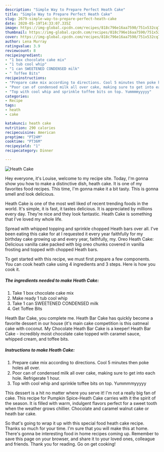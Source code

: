 ```yaml
---
description: "Simple Way to Prepare Perfect Heath Cake"
title: "Simple Way to Prepare Perfect Heath Cake"
slug: 2679-simple-way-to-prepare-perfect-heath-cake
date: 2020-05-19T14:33:07.335Z
image: https://img-global.cpcdn.com/recipes/818c796e16aa7590/751x532cq70/heath-cake-recipe-main-photo.jpg
thumbnail: https://img-global.cpcdn.com/recipes/818c796e16aa7590/751x532cq70/heath-cake-recipe-main-photo.jpg
cover: https://img-global.cpcdn.com/recipes/818c796e16aa7590/751x532cq70/heath-cake-recipe-main-photo.jpg
author: Lena Murray
ratingvalue: 3.9
reviewcount: 8
recipeingredient:
- "1 box chocolate cake mix"
- "1 tub cool whip"
- "1 can SWEETENED CONDENSED milk"
- " Toffee Bits"
recipeinstructions:
- "Prepare cake mix according to directions. Cool 5 minutes then poke holes all over."
- "Poor can of condensed milk all over cake, making sure to get into each hole. Refrigerate 1 hour."
- "Top with cool whip and sprinkle toffee bits on top. Yummmmyyyyy"
categories:
- Recipe
tags:
- heath
- cake

katakunci: heath cake 
nutrition: 290 calories
recipecuisine: American
preptime: "PT24M"
cooktime: "PT36M"
recipeyield: "1"
recipecategory: Dinner

---
```



![Heath Cake](https://img-global.cpcdn.com/recipes/818c796e16aa7590/751x532cq70/heath-cake-recipe-main-photo.jpg)

Hey everyone, it's Louise, welcome to my recipe site. Today, I'm gonna show you how to make a distinctive dish, heath cake. It is one of my favorites food recipes. This time, I'm gonna make it a bit tasty. This is gonna smell and look delicious.

Heath Cake is one of the most well liked of recent trending foods in the world. It's simple, it is fast, it tastes delicious. It is appreciated by millions every day. They're nice and they look fantastic. Heath Cake is something that I've loved my whole life.

Spread with whipped topping and sprinkle chopped Heath bars over all. I&#39;ve been eating this cake for at I requested it every year faithfully for my birthday cake growing up and every year, faithfully, my. Oreo Heath Cake: Delicious vanilla cake packed with big oreo chunks covered in vanilla frosting and topped with chopped Heath bars.


To get started with this recipe, we must first prepare a few components. You can cook heath cake using 4 ingredients and 3 steps. Here is how you cook it.

<!--inarticleads1-->

##### The ingredients needed to make Heath Cake:

1. Take 1 box chocolate cake mix
1. Make ready 1 tub cool whip
1. Take 1 can SWEETENED CONDENSED milk
1. Get  Toffee Bits


Heath Bar Cake, you complete me. Heath Bar Cake has quickly become a favorite dessert in our house (it&#39;s main cake competition is this oatmeal cake with coconut. My Chocolate Heath Bar Cake is a keeper! Heath Bar Cake - incredibly moist chocolate cake topped with caramel sauce, whipped cream, and toffee bits. 

<!--inarticleads2-->

##### Instructions to make Heath Cake:

1. Prepare cake mix according to directions. Cool 5 minutes then poke holes all over.
1. Poor can of condensed milk all over cake, making sure to get into each hole. Refrigerate 1 hour.
1. Top with cool whip and sprinkle toffee bits on top. Yummmmyyyyy


This dessert is a hit no matter where you serve it! I&#39;m not a really big fan of cake. This recipe for Pumpkin Spice-Heath Cake carries with it the spirit of the season. It is filled with warm, indulgent flavors perfect for a sweet tooth when the weather grows chillier. Chocolate and caramel walnut cake or heath bar cake. 

So that's going to wrap it up with this special food heath cake recipe. Thanks so much for your time. I'm sure that you will make this at home. There's gonna be interesting food in home recipes coming up. Remember to save this page on your browser, and share it to your loved ones, colleague and friends. Thank you for reading. Go on get cooking!
